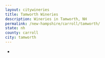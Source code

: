 ```yaml
---
layout: citywineries
title: Tamworth Wineries
description: Wineries in Tamworth, NH
permalink: /new-hampshire/carroll/tamworth/
state: nh
county: carroll
city: tamworth
---
```

-
